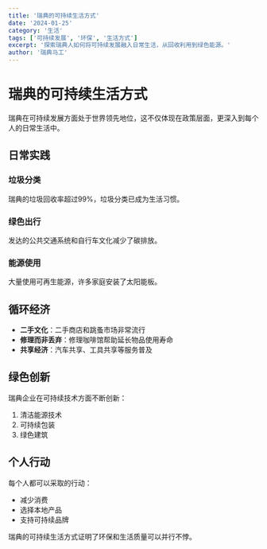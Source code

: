 ```yaml
---
title: '瑞典的可持续生活方式'
date: '2024-01-25'
category: '生活'
tags: ['可持续发展', '环保', '生活方式']
excerpt: '探索瑞典人如何将可持续发展融入日常生活，从回收利用到绿色能源。'
author: '瑞典马工'
---
```


# 瑞典的可持续生活方式

瑞典在可持续发展方面处于世界领先地位，这不仅体现在政策层面，更深入到每个人的日常生活中。

## 日常实践

### 垃圾分类

瑞典的垃圾回收率超过99%，垃圾分类已成为生活习惯。

### 绿色出行

发达的公共交通系统和自行车文化减少了碳排放。

### 能源使用

大量使用可再生能源，许多家庭安装了太阳能板。

## 循环经济

- **二手文化**：二手商店和跳蚤市场非常流行
- **修理而非丢弃**：修理咖啡馆帮助延长物品使用寿命
- **共享经济**：汽车共享、工具共享等服务普及

## 绿色创新

瑞典企业在可持续技术方面不断创新：

1. 清洁能源技术
2. 可持续包装
3. 绿色建筑

## 个人行动

每个人都可以采取的行动：

- 减少消费
- 选择本地产品
- 支持可持续品牌

瑞典的可持续生活方式证明了环保和生活质量可以并行不悖。
